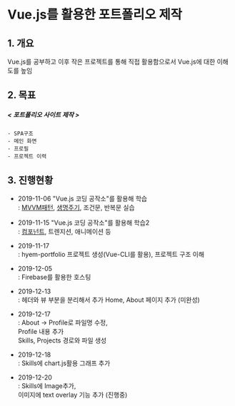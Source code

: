 Vue.js를 활용한 포트폴리오 제작
=======================
## 1. 개요
Vue.js를 공부하고 이후 작은 프로젝트를 통해 직접 활용함으로서 Vue.js에 대한 이해도를 높임

## 2. 목표
##### < 포트폴리오 사이트 제작 >
```    
- SPA구조
- 메인 화면
- 프로필
- 프로젝트 이력
```

## 3. 진행현황
* 2019-11-06 "Vue.js 코딩 공작소"를 활용해 학습    
  : [MVVM패턴](https://hyem-study.tistory.com/20), [생명주기](https://hyem-study.tistory.com/21), 조건문, 반복문 실습  

* 2019-11-15 "Vue.js 코딩 공작소"를 활용해 학습2    
  : [컴포넌트](https://hyem-study.tistory.com/25), 트렌지션, 애니메이션 등

* 2019-11-17  
  : hyem-portfolio 프로젝트 생성(Vue-CLI를 활용), 
    프로젝트 구조 이해  

* 2019-12-05  
  : Firebase를 활용한 호스팅

* 2019-12-13  
  : 헤더와 뷰 부분을 분리해서 추가
    Home, About 페이지 추가 (미완성) 

* 2019-12-17  
  : About -> Profile로 파일명 수정,  
    Profile 내용 추가  
    Skills, Projects 경로와 파일 생성  

* 2019-12-18  
  : Skills에 chart.js활용 그래프 추가  

* 2019-12-20  
  : Skills에 Image추가,  
    이미지에 text overlay 기능 추가 (진행중)  